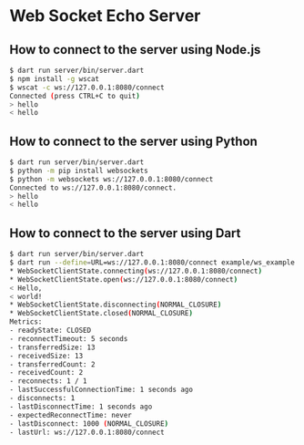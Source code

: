 # Web Socket Echo Server

## How to connect to the server using Node.js

```bash
$ dart run server/bin/server.dart
$ npm install -g wscat
$ wscat -c ws://127.0.0.1:8080/connect
Connected (press CTRL+C to quit)
> hello
< hello
```

## How to connect to the server using Python

```bash
$ dart run server/bin/server.dart
$ python -m pip install websockets
$ python -m websockets ws://127.0.0.1:8080/connect
Connected to ws://127.0.0.1:8080/connect.
> hello
< hello
```

## How to connect to the server using Dart

```bash
$ dart run server/bin/server.dart
$ dart run --define=URL=ws://127.0.0.1:8080/connect example/ws_example.dart
* WebSocketClientState.connecting(ws://127.0.0.1:8080/connect)
* WebSocketClientState.open(ws://127.0.0.1:8080/connect)
< Hello,
< world!
* WebSocketClientState.disconnecting(NORMAL_CLOSURE)
* WebSocketClientState.closed(NORMAL_CLOSURE)
Metrics:
- readyState: CLOSED
- reconnectTimeout: 5 seconds
- transferredSize: 13
- receivedSize: 13
- transferredCount: 2
- receivedCount: 2
- reconnects: 1 / 1
- lastSuccessfulConnectionTime: 1 seconds ago
- disconnects: 1
- lastDisconnectTime: 1 seconds ago
- expectedReconnectTime: never
- lastDisconnect: 1000 (NORMAL_CLOSURE)
- lastUrl: ws://127.0.0.1:8080/connect
```
